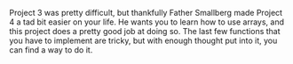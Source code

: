 Project 3 was pretty difficult, but thankfully Father Smallberg made Project 4 a tad bit easier on your life. He wants you to learn how to use arrays, and this project does a pretty good job at doing so. The last few functions that you have to implement are tricky, but with enough thought put into it, you can find a way to do it.

